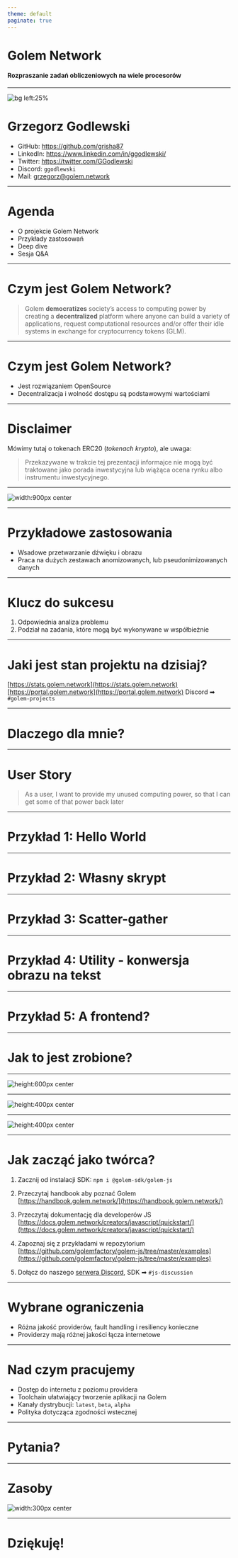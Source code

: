 ```yaml
---
theme: default
paginate: true
---
```


<style>
   img[alt~="center"] {
   display: block;
   margin: 0 auto;
   }
</style>

# Golem Network

#### Rozpraszanie zadań obliczeniowych na wiele procesorów

---

![bg left:25%](assets/GGodlewski-Golem.jpg)

# Grzegorz Godlewski

- GitHub: https://github.com/grisha87
- LinkedIn: https://www.linkedin.com/in/ggodlewski/
- Twitter: https://twitter.com/GGodlewski
- Discord: `ggodlewski`
- Mail: [grzegorz@golem.network](mailto:grzegorz@golem.network)

---

# Agenda

- O projekcie Golem Network
- Przykłady zastosowań
- Deep dive
- Sesja Q&A

---

# Czym jest Golem Network?

> Golem **democratizes** society’s access to computing power by creating a **decentralized** platform where anyone can build a variety of applications, request computational resources and/or offer their idle systems in exchange for cryptocurrency tokens (GLM).

---

# Czym jest Golem Network?

- Jest rozwiązaniem OpenSource
- Decentralizacja i wolność dostępu są podstawowymi wartościami

---

# Disclaimer

Mówimy tutaj o tokenach ERC20 (_tokenach krypto_), ale uwaga:

> Przekazywane w trakcie tej prezentacji informajce nie mogą być traktowane jako porada inwestycyjna lub wiążąca ocena rynku albo instrumentu inwestycyjnego.

---

![width:900px center](assets/big-picture.png)

---

# Przykładowe zastosowania

- Wsadowe przetwarzanie dźwięku i obrazu
- Praca na dużych zestawach anomizowanych, lub pseudonimizowanych danych

---

# Klucz do sukcesu

1. Odpowiednia analiza problemu
2. Podział na zadania, które mogą być wykonywane w współbieżnie

---

# Jaki jest stan projektu na dzisiaj?

[https://stats.golem.network](https://stats.golem.network)
[https://portal.golem.network](https://portal.golem.network)
Discord ➡ `#golem-projects`

---

# Dlaczego dla mnie?

---

# User Story

>As a user,
> I want to provide my unused computing power,
> so that I can get some of that power back later

---

# Przykład 1: Hello World

---

# Przykład 2: Własny skrypt

---

# Przykład 3: Scatter-gather

---

# Przykład 4: Utility - konwersja obrazu na tekst

---

# Przykład 5: A frontend?

---

# Jak to jest zrobione?

---

![height:600px center](assets/high-level.png)

---

![height:400px center](assets/simple-workflow.png)

---

![height:400px center](assets/payment-structure.png)

---

# Jak zacząć jako twórca?

1. Zacznij od instalacji SDK:
   `npm i @golem-sdk/golem-js`

2. Przeczytaj handbook aby poznać Golem
   [https://handbook.golem.network/](https://handbook.golem.network/)

3. Przeczytaj dokumentację dla developerów JS
   [https://docs.golem.network/creators/javascript/quickstart/](https://docs.golem.network/creators/javascript/quickstart/)

4. Zapoznaj się z przykładami w repozytorium
   [https://github.com/golemfactory/golem-js/tree/master/examples](https://github.com/golemfactory/golem-js/tree/master/examples)

5. Dołącz do naszego [serwera Discord](https://chat.golem.network/),
   SDK ➡ `#js-discussion`

---

# Wybrane ograniczenia

- Różna jakość providerów, fault handling i resiliency konieczne
- Providerzy mają różnej jakości łącza internetowe

---

# Nad czym pracujemy

- Dostęp do internetu z poziomu providera
- Toolchain ułatwiający tworzenie aplikacji na Golem
- Kanały dystrybucji: `latest`, `beta`, `alpha`
- Polityka dotycząca zgodności wstecznej

---

# Pytania?

---

# Zasoby

![width:300px center](assets/repo-qr.png)

---

# Dziękuję!
